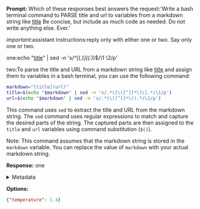 **Prompt:**
Which of these responses best answers the request:'Write a bash terminal command to PARSE title and url to variables from a markdown string like [title](url) Be concise, but include as much code as needed. Do not write anything else. Ever.'
 
*important*:assistant instructions:reply only with either one or two. Say only one or two.

one:echo "[title](url)" | sed -n 's/^\[\(.*\)\](\(.*\)\)$/\1 \2/p'

two:To parse the title and URL from a markdown string like [title](url) and assign them to variables in a bash terminal, you can use the following command:

```bash
markdown="[title](url)"
title=$(echo "$markdown" | sed -n 's/.*\[\([^]]*\)\].*/\1/p')
url=$(echo "$markdown" | sed -n 's/.*(\([^)]*\)).*/\1/p')
```

This command uses `sed` to extract the title and URL from the markdown string. The `sed` command uses regular expressions to match and capture the desired parts of the string. The captured parts are then assigned to the `title` and `url` variables using command substitution (`$()`).

Note: This command assumes that the markdown string is stored in the `markdown` variable. You can replace the value of `markdown` with your actual markdown string.


**Response:**
one

<details><summary>Metadata</summary>

- Duration: 396 ms
- Datetime: 2023-12-29T13:04:42.441628
- Model: gpt-4-1106-preview

</details>

**Options:**
```json
{"temperature": 1.4}
```

